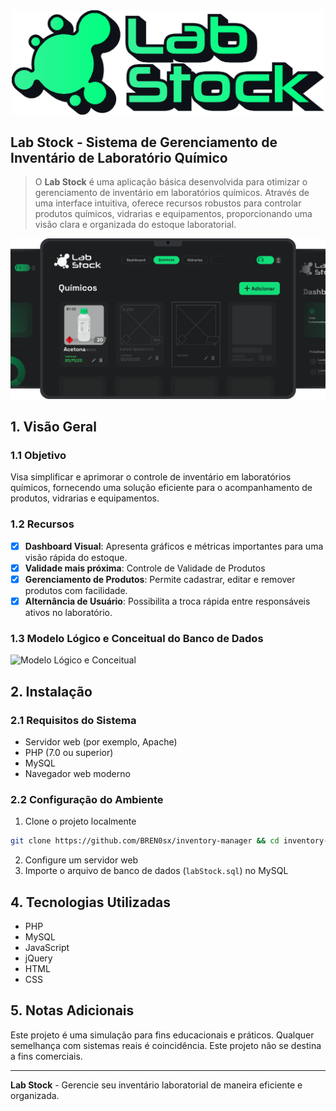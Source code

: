 <div align="center">
  <img src="assets/Logo/LabStock-Main.png" alt="LabStock Logo" width="500" height="auto">
</div>

## Lab Stock - Sistema de Gerenciamento de Inventário de Laboratório Químico
> O **Lab Stock** é uma aplicação básica desenvolvida para otimizar o gerenciamento de inventário em laboratórios químicos. Através de uma interface intuitiva, oferece recursos robustos para controlar produtos químicos, vidrarias e equipamentos, proporcionando uma visão clara e organizada do estoque laboratorial.

<div align="center">
  <img src="assets/readme/page-1.png" alt="LabStock Logo" width="1000" height="auto">
</div>

## 1. Visão Geral

### 1.1 Objetivo

Visa simplificar e aprimorar o controle de inventário em laboratórios químicos, fornecendo uma solução eficiente para o acompanhamento de produtos, vidrarias e equipamentos.

### 1.2 Recursos

* [x] **Dashboard Visual**: Apresenta gráficos e métricas importantes para uma visão rápida do estoque.
* [x] **Validade mais próxima**: Controle de Validade de Produtos
* [x] **Gerenciamento de Produtos**: Permite cadastrar, editar e remover produtos com facilidade.  
* [x] **Alternância de Usuário**: Possibilita a troca rápida entre responsáveis ativos no laboratório.

### 1.3 Modelo Lógico e Conceitual do Banco de Dados

![Modelo Lógico e Conceitual](link_para_imagem_modelo.png)

## 2. Instalação

### 2.1 Requisitos do Sistema

- Servidor web (por exemplo, Apache)
- PHP (7.0 ou superior)
- MySQL
- Navegador web moderno

### 2.2 Configuração do Ambiente

1. Clone o projeto localmente
```bash
git clone https://github.com/BREN0sx/inventory-manager && cd inventory-manager
```
2. Configure um servidor web
3. Importe o arquivo de banco de dados (`labStock.sql`) no MySQL

## 4. Tecnologias Utilizadas

- PHP
- MySQL
- JavaScript
- jQuery
- HTML
- CSS

## 5. Notas Adicionais

Este projeto é uma simulação para fins educacionais e práticos. Qualquer semelhança com sistemas reais é coincidência. Este projeto não se destina a fins comerciais.

---

**Lab Stock** - Gerencie seu inventário laboratorial de maneira eficiente e organizada.
